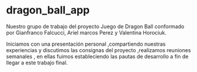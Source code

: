 # dragon_ball_app
Nuestro grupo de trabajo del proyecto Juego de Dragon Ball conformado por Gianfranco Falcucci, Ariel marcos Perez y Valentina Horociuk.

Iniciamos con una presentación personal ,compartiendo nuestras experiencias y discutimos las consignas del proyecto ,realizamos reuniones semanales , en ellas fuimos estableciendo las  pautas de desarrollo  a fin de llegar a este trabajo final.
